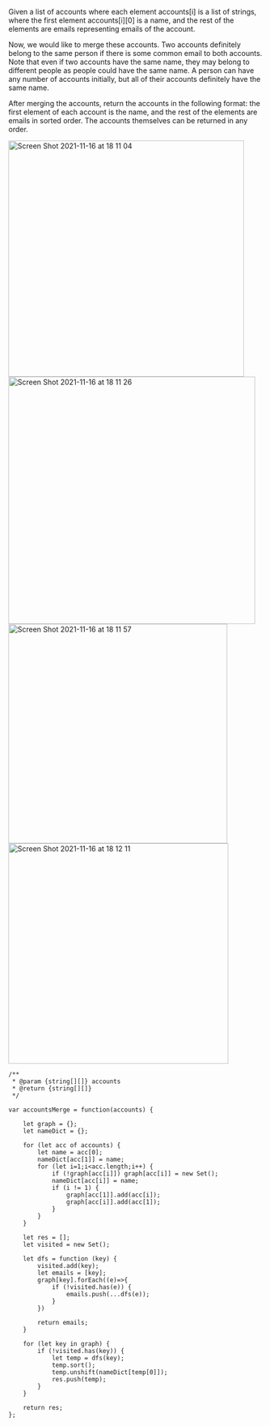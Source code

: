 Given a list of accounts where each element accounts[i] is a list of strings, where the first element accounts[i][0] is a name, and the rest of the elements are emails representing emails of the account.

Now, we would like to merge these accounts. Two accounts definitely belong to the same person if there is some common email to both accounts. Note that even if two accounts have the same name, they may belong to different people as people could have the same name. A person can have any number of accounts initially, but all of their accounts definitely have the same name.

After merging the accounts, return the accounts in the following format: the first element of each account is the name, and the rest of the elements are emails in sorted order. The accounts themselves can be returned in any order.

<img width="466" alt="Screen Shot 2021-11-16 at 18 11 04" src="https://user-images.githubusercontent.com/37787994/142091061-5f0700e0-6366-42af-a235-ba01abf3676c.png">
<img width="488" alt="Screen Shot 2021-11-16 at 18 11 26" src="https://user-images.githubusercontent.com/37787994/142091096-645ac8a5-fbf9-4d61-868b-1398879ad296.png">

<img width="433" alt="Screen Shot 2021-11-16 at 18 11 57" src="https://user-images.githubusercontent.com/37787994/142091150-7c24a1bf-b626-4e25-8bcc-ad7568eb07d2.png">

<img width="435" alt="Screen Shot 2021-11-16 at 18 12 11" src="https://user-images.githubusercontent.com/37787994/142091171-ab0d44f0-21b1-4ca9-8704-2447fb522a40.png">


```jS
/**
 * @param {string[][]} accounts
 * @return {string[][]}
 */

var accountsMerge = function(accounts) {  
    
    let graph = {};
    let nameDict = {};
    
    for (let acc of accounts) {
        let name = acc[0];
        nameDict[acc[1]] = name;
        for (let i=1;i<acc.length;i++) {
            if (!graph[acc[i]]) graph[acc[i]] = new Set();
            nameDict[acc[i]] = name;
            if (i != 1) {
                graph[acc[1]].add(acc[i]);
                graph[acc[i]].add(acc[1]);
            }
        }
    }
    
    let res = [];
    let visited = new Set();
    
    let dfs = function (key) {
        visited.add(key);
        let emails = [key];
        graph[key].forEach((e)=>{
            if (!visited.has(e)) {
                emails.push(...dfs(e));
            }
        })
            
        return emails;
    }
    
    for (let key in graph) {
        if (!visited.has(key)) {
            let temp = dfs(key);
            temp.sort();
            temp.unshift(nameDict[temp[0]]);
            res.push(temp);
        }
    }
    
    return res;
};
```
